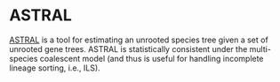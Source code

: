 ASTRAL
======

[ASTRAL](https://github.com/smirarab/ASTRAL) is a tool for estimating an unrooted species tree given a set of unrooted gene trees. ASTRAL is statistically consistent under the multi-species coalescent model (and thus is useful for handling incomplete lineage sorting, i.e., ILS).

